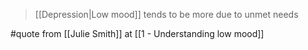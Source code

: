 > [[Depression|Low mood]] tends to be more due to unmet needs

#quote from [[Julie Smith]] at [[1 - Understanding low mood]]